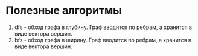 # Полезные алгоритмы

1. dfs - обход графа в глубину. Граф вводится по ребрам, а хранится в виде вектора вершин.
2. bfs - обход графа в ширину. Граф вводится по ребрам, а хранится в виде вектора вершин.
